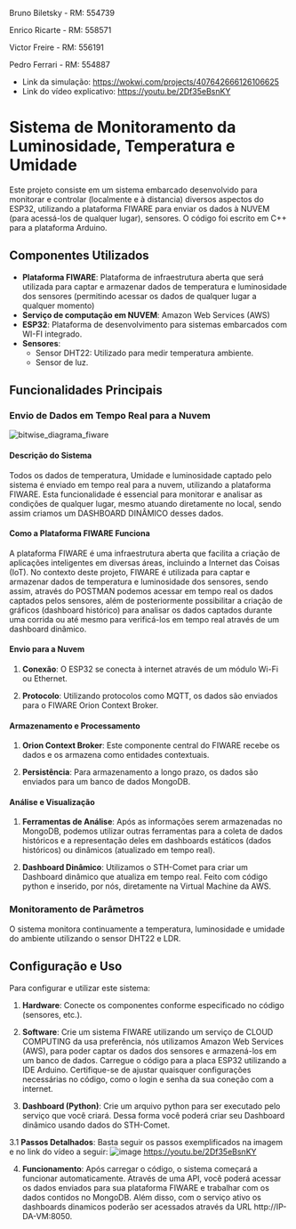 Bruno Biletsky   - RM: 554739

Enrico Ricarte   - RM: 558571

Victor Freire    - RM: 556191

Pedro Ferrari    - RM: 554887

- Link da simulação: https://wokwi.com/projects/407642666126106625
- Link do vídeo explicativo: https://youtu.be/2Df35eBsnKY
  
# Sistema de Monitoramento da Luminosidade, Temperatura e Umidade

Este projeto consiste em um sistema embarcado desenvolvido para monitorar  e controlar (localmente e à distancia) diversos aspectos do ESP32, utilizando a plataforma FIWARE para enviar os dados à NUVEM (para acessá-los de qualquer lugar), sensores. O código foi escrito em C++ para a plataforma Arduino.

## Componentes Utilizados
- **Plataforma FIWARE**:  Plataforma de infraestrutura aberta que será utilizada para captar e armazenar dados de temperatura e luminosidade dos sensores (permitindo acessar os dados de qualquer lugar a qualquer momento)
- **Serviço de computação em NUVEM**: Amazon Web Services (AWS)
- **ESP32**: Plataforma de desenvolvimento para sistemas embarcados com WI-FI integrado.
- **Sensores**:
  - Sensor DHT22: Utilizado para medir temperatura ambiente.
  - Sensor de luz.
  
## Funcionalidades Principais

### Envio de Dados em Tempo Real para a Nuvem 

![bitwise_diagrama_fiware](https://github.com/user-attachments/assets/a3dc91eb-b904-4c91-b249-e9147806a2fa)

#### Descrição do Sistema
Todos os dados de temperatura, Umidade e luminosidade captado pelo sistema é enviado em tempo real para a nuvem, utilizando a plataforma FIWARE. Esta funcionalidade é essencial para monitorar e analisar as condições de qualquer lugar, mesmo atuando diretamente no local, sendo assim criamos um DASHBOARD DINÂMICO desses dados.

#### Como a Plataforma FIWARE Funciona
A plataforma FIWARE é uma infraestrutura aberta que facilita a criação de aplicações inteligentes em diversas áreas, incluindo a Internet das Coisas (IoT). No contexto deste projeto, FIWARE é utilizada para captar e armazenar dados de temperatura e luminosidade dos sensores, sendo assim, através do POSTMAN podemos acessar em tempo real os dados captados pelos sensores, além de posteriormente possibilitar a criação de gráficos (dashboard histórico) para analisar os dados captados durante uma corrida ou até mesmo para verificá-los em tempo real através de um dashboard dinâmico.

#### Envio para a Nuvem
1. **Conexão**: O ESP32 se conecta à internet através de um módulo Wi-Fi ou Ethernet.

2. **Protocolo**: Utilizando protocolos como MQTT, os dados são enviados para o FIWARE Orion Context Broker.

#### Armazenamento e Processamento
1. **Orion Context Broker**: Este componente central do FIWARE recebe os dados e os armazena como entidades contextuais.

2. **Persistência**: Para armazenamento a longo prazo, os dados são enviados para um banco de dados MongoDB.

#### Análise e Visualização
1. **Ferramentas de Análise**: Após as informações serem armazenadas no MongoDB, podemos utilizar outras ferramentas para a coleta de dados históricos e a representação deles em dashboards estáticos (dados históricos) ou dinâmicos (atualizado em tempo real).

2. **Dashboard Dinâmico**: Utilizamos o STH-Comet para criar um Dashboard dinâmico que atualiza em tempo real. Feito com código python e inserido, por nós, diretamente na Virtual Machine da AWS.

### Monitoramento de Parâmetros

O sistema monitora continuamente a temperatura, luminosidade e umidade do ambiente utilizando o sensor DHT22 e LDR.


## Configuração e Uso

Para configurar e utilizar este sistema:

1. **Hardware**: Conecte os componentes conforme especificado no código (sensores, etc.).
  
2. **Software**: Crie um sistema FIWARE utilizando um serviço de CLOUD COMPUTING da usa preferência, nós utilizamos Amazon Web Services (AWS), para poder captar os dados dos sensores e armazená-los em um banco de dados. Carregue o código para a placa ESP32 utilizando a IDE Arduino. Certifique-se de ajustar quaisquer configurações necessárias no código, como o login e senha da sua coneção com a internet.

3. **Dashboard (Python)**: Crie um arquivo python para ser executado pelo serviço que você criará. Dessa forma você poderá criar seu Dashboard dinâmico usando dados do STH-Comet.

3.1 **Passos Detalhados**: Basta seguir os passos exemplificados na imagem e no link do vídeo a seguir: ![image](https://github.com/user-attachments/assets/a15234b1-cfb5-4a1e-96ab-938f6f7e2ef4) https://youtu.be/2Df35eBsnKY

4. **Funcionamento**: Após carregar o código, o sistema começará a funcionar automaticamente. Através de uma API, você poderá acessar os dados enviados para sua plataforma FIWARE e trabalhar com os dados contidos no MongoDB. Além disso, com o serviço ativo os dashboards dinamicos poderão ser acessados através da URL http://IP-DA-VM:8050.
